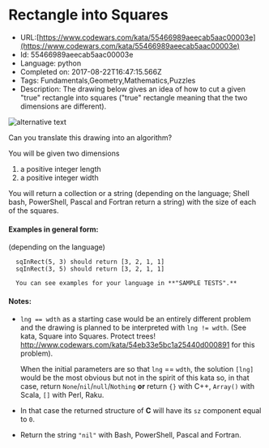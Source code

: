 # Rectangle into Squares

 - URL:[https://www.codewars.com/kata/55466989aeecab5aac00003e](https://www.codewars.com/kata/55466989aeecab5aac00003e)
 - Id: 55466989aeecab5aac00003e
 - Language: python
 - Completed on: 2017-08-22T16:47:15.566Z
 - Tags: Fundamentals,Geometry,Mathematics,Puzzles
 - Description:
The drawing below gives an idea of how to cut a given "true" rectangle into squares ("true" rectangle meaning that the two dimensions are different).

![alternative text](https://i.imgur.com/lk5vJ7sm.jpg)

Can you translate this drawing into an algorithm?

You will be given two dimensions 

1. a positive integer length
2. a positive integer width

You will return a collection or a string (depending on the language; Shell bash, PowerShell, Pascal and Fortran return a string) with the size of each of the  squares.
#### Examples in general form:
(depending on the language)
```
  sqInRect(5, 3) should return [3, 2, 1, 1]
  sqInRect(3, 5) should return [3, 2, 1, 1]
  
  You can see examples for your language in **"SAMPLE TESTS".**
```

#### Notes:
- `lng == wdth` as a starting case would be an entirely different problem and the drawing is planned to be interpreted with `lng != wdth`. (See kata, Square into Squares. Protect trees! http://www.codewars.com/kata/54eb33e5bc1a25440d000891 for this problem). 

  When the initial parameters are so that `lng` == `wdth`, the solution `[lng]` would be the most obvious but not in the spirit of this kata   so, in that case, return `None`/`nil`/`null`/`Nothing` **or**
  return `{}` with C++, `Array()` with Scala, `[]` with Perl, Raku.
 - In that case the returned structure of **C** will have its `sz` component equal to `0`. 
 - Return the string `"nil"` with Bash, PowerShell, Pascal and Fortran.




